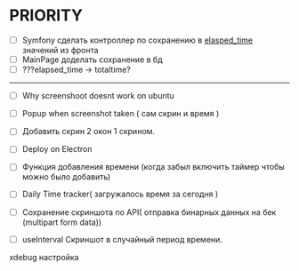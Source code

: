 # PRIORITY
- [ ] Symfony сделать контроллер по сохранению в [elasped_time](http://localhost/adminer.php?username=root&db=tracker&table=time_entry) значений из фронта
- [ ] MainPage доделать сохранение в бд
- [ ] ???elapsed_time -> totaltime?
-----------------
- [ ] Why screenshoot doesnt work on ubuntu
- [ ] Popup when screenshot taken ( сам скрин и время )
- [ ] Добавить скрин 2 окон 1 скрином.
- [ ] Deploy on Electron
- [ ] Функция добавления времени  (когда забыл включить таймер чтобы можно  было добавить)
- [ ] Daily Time tracker( загружалось время за сегодня )
- [ ] Сохранение скриншота по API( отправка бинарных данных на бек (multipart form data))
- [ ] useInterval Скриншот в случайный период времени.


xdebug настройка